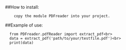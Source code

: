 ##How to install:
```
    copy the module PDFreader into your project.
```

##Example of use:<br>
```
  from PDFreader.pdfReader import extract_pdf<br>
  data = extract_pdf('path/to/your/testfile.pdf')<br>
  print(data)
```
